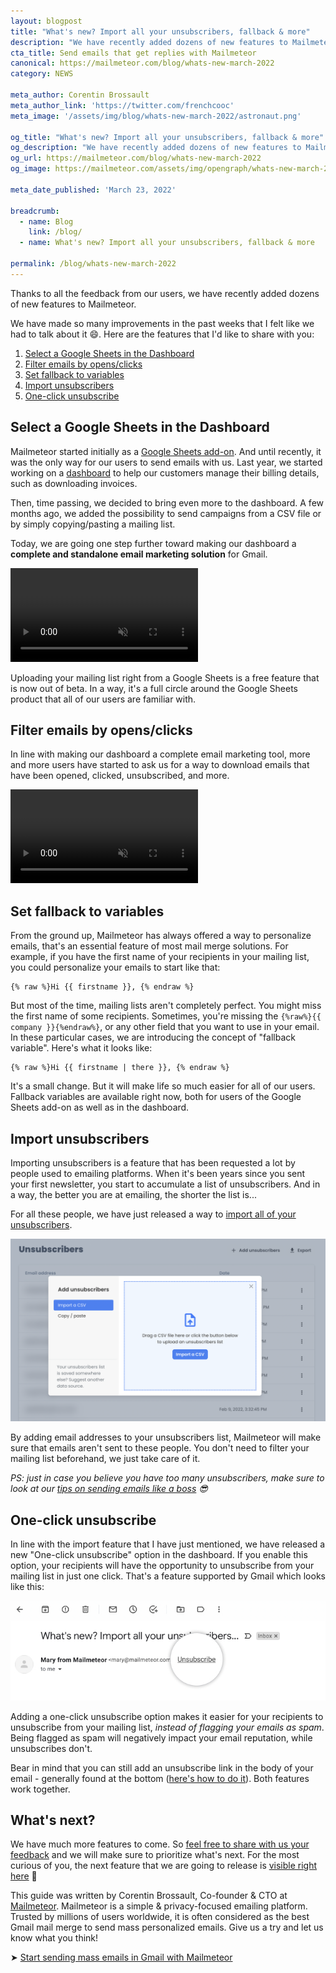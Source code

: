 ```yaml
---
layout: blogpost
title: "What's new? Import all your unsubscribers, fallback & more"
description: "We have recently added dozens of new features to Mailmeteor, both in our Google Sheets add-on and in the dashboard. While we generally don't make release notes like this, we have made so many improvements in the past weeks that I felt like we had to talk about it."
cta_title: Send emails that get replies with Mailmeteor
canonical: https://mailmeteor.com/blog/whats-new-march-2022
category: NEWS

meta_author: Corentin Brossault
meta_author_link: 'https://twitter.com/frenchcooc'
meta_image: '/assets/img/blog/whats-new-march-2022/astronaut.png'

og_title: "What's new? Import all your unsubscribers, fallback & more"
og_description: "We have recently added dozens of new features to Mailmeteor, both in our Google Sheets add-on and in the dashboard. While we generally don't make release notes like this, we have made so many improvements in the past weeks that I felt like we had to talk about it."
og_url: https://mailmeteor.com/blog/whats-new-march-2022
og_image: https://mailmeteor.com/assets/img/opengraph/whats-new-march-2022.jpg

meta_date_published: 'March 23, 2022'

breadcrumb:
  - name: Blog
    link: /blog/
  - name: What's new? Import all your unsubscribers, fallback & more

permalink: /blog/whats-new-march-2022
---
```


Thanks to all the feedback from our users, we have recently added dozens of new features to Mailmeteor.

We have made so many improvements in the past weeks that I felt like we had to talk about it 😄. Here are the features that I'd like to share with you:

1. [Select a Google Sheets in the Dashboard](#select-a-google-sheets-in-the-dashboard)
1. [Filter emails by opens/clicks](#filter-emails-by-opensclicks)
1. [Set fallback to variables](#set-fallback-to-variables)
1. [Import unsubscribers](#import-unsubscribers)
1. [One-click unsubscribe](#one-click-unsubscribe)

## Select a Google Sheets in the Dashboard

Mailmeteor started initially as a [Google Sheets add-on](https://workspace.google.com/marketplace/app/mailmeteor_for_gmail/1008170693301). And until recently, it was the only way for our users to send emails with us. Last year, we started working on a [dashboard](https://dashboard.mailmeteor.com) to help our customers manage their billing details, such as downloading invoices.

Then, time passing, we decided to bring even more to the dashboard. A few months ago, we added the possibility to send campaigns from a CSV file or by simply copying/pasting a mailing list.

Today, we are going one step further toward making our dashboard a **complete and standalone email marketing solution** for Gmail.

<video autoplay muted loop playsinline>
  <source src="/assets/video/blog/whats-new-march-2022/dashboard-select-google-sheets.mp4">
</video>

Uploading your mailing list right from a Google Sheets is a free feature that is now out of beta. In a way, it's a full circle around the Google Sheets product that all of our users are familiar with.

## Filter emails by opens/clicks

In line with making our dashboard a complete email marketing tool, more and more users have started to ask us for a way to download emails that have been opened, clicked, unsubscribed, and more.

<video autoplay muted loop playsinline>
  <source src="/assets/video/blog/whats-new-march-2022/dashboard-filter-emails.mp4">
</video>

## Set fallback to variables

From the ground up, Mailmeteor has always offered a way to personalize emails, that's an essential feature of most mail merge solutions. For example, if you have the first name of your recipients in your mailing list, you could personalize your emails to start like that:

```
{% raw %}Hi {{ firstname }}, {% endraw %}
```

But most of the time, mailing lists aren't completely perfect. You might miss the first name of some recipients. Sometimes, you're missing the `{%raw%}{{ company }}{%endraw%}`, or any other field that you want to use in your email. In these particular cases, we are introducing the concept of "fallback variable". Here's what it looks like:

```
{% raw %}Hi {{ firstname | there }}, {% endraw %}
```

It's a small change. But it will make life so much easier for all of our users. Fallback variables are available right now, both for users of the Google Sheets add-on as well as in the dashboard.

## Import unsubscribers

Importing unsubscribers is a feature that has been requested a lot by people used to emailing platforms. When it's been years since you sent your first newsletter, you start to accumulate a list of unsubscribers. And in a way, the better you are at emailing, the shorter the list is...

For all these people, we have just released a way to [import all of your unsubscribers](https://dashboard.mailmeteor.com/unsubscribers).

[![Import unsubscribers from Mailmeteor's dashboard](/assets/img/blog/whats-new-march-2022/dashboard-import-unsubscribers.png)](https://dashboard.mailmeteor.com/unsubscribers)

By adding email addresses to your unsubscribers list, Mailmeteor will make sure that emails aren't sent to these people. You don't need to filter your mailing list beforehand, we just take care of it.

_PS: just in case you believe you have too many unsubscribers, make sure to look at our [tips on sending emails like a boss](/blog/emailing-like-a-boss) 😎_

## One-click unsubscribe

In line with the import feature that I have just mentioned, we have released a new "One-click unsubscribe" option in the dashboard. If you enable this option, your recipients will have the opportunity to unsubscribe from your mailing list in just one click. That's a feature supported by Gmail which looks like this:

![One-click unsubscribe in Gmail](/assets/img/blog/whats-new-march-2022/one-click-unsubscribe-gmail.jpg)

Adding a one-click unsubscribe option makes it easier for your recipients to unsubscribe from your mailing list, _instead of flagging your emails as spam_. Being flagged as spam will negatively impact your email reputation, while unsubscribes don't.

Bear in mind that you can still add an unsubscribe link in the body of your email - generally found at the bottom ([here's how to do it](https://support.mailmeteor.com/introduction/advanced/unsubscribe-link)). Both features work together.

## What's next?

We have much more features to come. So [feel free to share with us your feedback](https://forms.gle/JcDxU5RTDUEdhwHD6) and we will make sure to prioritize what's next. For the most curious of you, the next feature that we are going to release is [visible right here](https://twitter.com/mailmeteor/status/1506563161150922755) 🙈

<div class="blogpost-endnote">
  <p>This guide was written by Corentin Brossault, Co-founder & CTO at <a href="/">Mailmeteor</a>. Mailmeteor is a simple & privacy-focused emailing platform. Trusted by millions of users worldwide, it is often considered as the best Gmail mail merge to send mass personalized emails. Give us a try and let us know what you think!</p>

  <p>➤ <a href="/" class="font-weight-bold">Start sending mass emails in Gmail with Mailmeteor</a></p>
</div>
